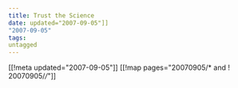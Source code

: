 ```yaml
---
title: Trust the Science
date: updated="2007-09-05"]]
"2007-09-05"
tags:
untagged
---
```

[[!meta updated="2007-09-05"]]
[[!map pages="20070905/* and ! 20070905/*/*"]]
